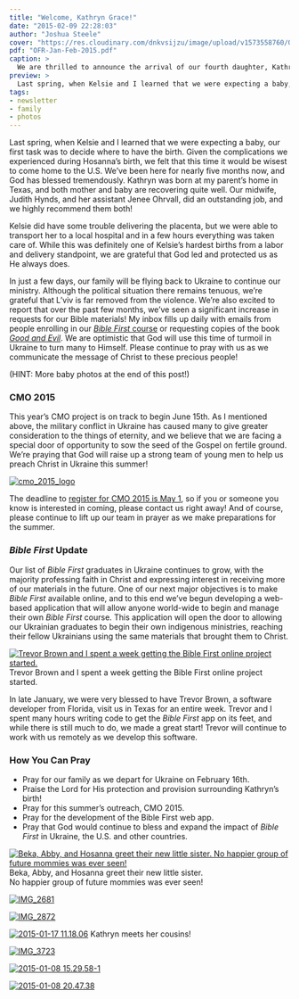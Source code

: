 ```yaml
---
title: "Welcome, Kathryn Grace!"
date: "2015-02-09 22:28:03"
author: "Joshua Steele"
cover: "https://res.cloudinary.com/dnkvsijzu/image/upload/v1573558760/OFReport/2015-02-09-welcome-kathryn-grace/2015-01-05-10.41-12-6_nugqyq.jpg"
pdf: "OFR-Jan-Feb-2015.pdf"
caption: >
  We are thrilled to announce the arrival of our fourth daughter, Kathryn Grace Steele! Kathryn was born on December 30, 2014 at 12:00am. She was 20 and 3/4 inches long and weighed 8 lbs., 12 oz.
preview: >
  Last spring, when Kelsie and I learned that we were expecting a baby, our first task was to decide where to have the birth. Given the complications we experienced during Hosanna’s birth, we felt that this time it would be wisest to come home to the U.S. We’ve been here for nearly five months now, and God has blessed tremendously. Kathryn was born at my parent’s home in Texas, and both mother and baby are recovering quite well. Our midwife, Judith Hynds, and her assistant Jenee Ohrvall, did an outstanding job, and we highly recommend them both!
tags:
- newsletter
- family
- photos
---
```


Last spring, when Kelsie and I learned that we were expecting a baby, our first task was to decide where to have the birth. Given the complications we experienced during Hosanna’s birth, we felt that this time it would be wisest to come home to the U.S. We’ve been here for nearly five months now, and God has blessed tremendously. Kathryn was born at my parent’s home in Texas, and both mother and baby are recovering quite well. Our midwife, Judith Hynds, and her assistant Jenee Ohrvall, did an outstanding job, and we highly recommend them both!

<article-callout content="OFR-Jan-Feb-2015.pdf" :download="true" />

Kelsie did have some trouble delivering the placenta, but we were able to transport her to a local hospital and in a few hours everything was taken care of. While this was definitely one of Kelsie’s hardest births from a labor and delivery standpoint, we are grateful that God led and protected us as He always does.

In just a few days, our family will be flying back to Ukraine to continue our ministry. Although the political situation there remains tenuous, we’re grateful that L’viv is far removed from the violence. We’re also excited to report that over the past few months, we’ve seen a significant increase in requests for our Bible materials! My inbox fills up daily with emails from people enrolling in our <a title="Bible First" href="http://getbiblefirst.com" target="_blank">*Bible First* course</a> or requesting copies of the book <a title="Good and Evil" href="http://goodandevilbook.com/" target="_blank">*Good and Evil*</a>. We are optimistic that God will use this time of turmoil in Ukraine to turn many to Himself. Please continue to pray with us as we communicate the message of Christ to these precious people!

(HINT: More baby photos at the end of this post!)

### CMO 2015

This year’s CMO project is on track to begin June 15th. As I mentioned above, the military conflict in Ukraine has caused many to give greater consideration to the things of eternity, and we believe that we are facing a special door of opportunity to sow the seed of the Gospel on fertile ground. We’re praying that God will raise up a strong team of young men to help us preach Christ in Ukraine this summer!

<a href="http://cmoproject.org"><img class="aligncenter wp-image-1951" src="//d21yo20tm8bmc2.cloudfront.net/2015/02/cmo_2015_logo-417x450.png" alt="cmo_2015_logo" /></a>

The deadline to <a title="CMO 2015" href="http://www.euroteamoutreach.org/index.php?p=cmo" target="_blank">register for CMO 2015 is May 1</a>, so if you or someone you know is interested in coming, please contact us right away! And of course, please continue to lift up our team in prayer as we make preparations for the summer.

### *Bible First* Update

Our list of *Bible First* graduates in Ukraine continues to grow, with the majority professing faith in Christ and expressing interest in receiving more of our materials in the future. One of our next major objectives is to make *Bible First* available online, and to this end we’ve begun developing a web-based application that will allow anyone world-wide to begin and manage their own *Bible First* course. This application will open the door to allowing our Ukrainian graduates to begin their own indigenous ministries, reaching their fellow Ukrainians using the same materials that brought them to Christ.

<a href="//d21yo20tm8bmc2.cloudfront.net/2015/02/trevor-josh-color.jpg"><img class="size-large wp-image-1950" src="//d21yo20tm8bmc2.cloudfront.net/2015/02/trevor-josh-color-1024x768.jpg" alt="Trevor Brown and I spent a week getting the Bible First online project started." /></a>
Trevor Brown and I spent a week getting the Bible First online project started.

In late January, we were very blessed to have Trevor Brown, a software developer from Florida, visit us in Texas for an entire week. Trevor and I spent many hours writing code to get the *Bible First* app on its feet, and while there is still much to do, we made a great start! Trevor will continue to work with us remotely as we develop this software.

### How You Can Pray

* Pray for our family as we depart for Ukraine on February 16th.
* Praise the Lord for His protection and provision surrounding Kathryn’s birth!
* Pray for this summer’s outreach, CMO 2015.
* Pray for the development of the Bible First web app.
* Pray that God would continue to bless and expand the impact of *Bible First* in Ukraine, the U.S. and other countries.

<a href="//d21yo20tm8bmc2.cloudfront.net/2015/02/2015-01-11-21.19.15-2.jpg"><img class="size-medium wp-image-1954" src="//d21yo20tm8bmc2.cloudfront.net/2015/02/2015-01-11-21.19.15-2-450x338.jpg" alt="Beka, Abby, and Hosanna greet their new little sister.  No happier group of future mommies was ever seen!" /></a>
Beka, Abby, and Hosanna greet their new little sister.<br />No happier group of future mommies was ever seen!

<a href="//d21yo20tm8bmc2.cloudfront.net/2015/02/IMG_2681.jpg"><img class="aligncenter wp-image-1955 size-medium" src="//d21yo20tm8bmc2.cloudfront.net/2015/02/IMG_2681-e1423511224811-338x450.jpg" alt="IMG_2681" /></a>

<a href="//d21yo20tm8bmc2.cloudfront.net/2015/02/IMG_2872.jpg"><img class="aligncenter wp-image-1956 size-medium" src="//d21yo20tm8bmc2.cloudfront.net/2015/02/IMG_2872-e1423511276129-338x450.jpg" alt="IMG_2872" /></a>

<a href="//d21yo20tm8bmc2.cloudfront.net/2015/02/2015-01-17-11.18.06.jpg"><img class="wp-image-1961 size-medium" src="//d21yo20tm8bmc2.cloudfront.net/2015/02/2015-01-17-11.18.06-450x338.jpg" alt="2015-01-17 11.18.06" /></a>
Kathryn meets her cousins!

<a href="//d21yo20tm8bmc2.cloudfront.net/2015/02/IMG_3723.jpg"><img class="aligncenter wp-image-1962 size-medium" src="//d21yo20tm8bmc2.cloudfront.net/2015/02/IMG_3723-e1423512037827-338x450.jpg" alt="IMG_3723" /></a>

<a href="//d21yo20tm8bmc2.cloudfront.net/2015/02/2015-01-08-15.29.58-1.jpg"><img class="aligncenter size-medium wp-image-1957" src="//d21yo20tm8bmc2.cloudfront.net/2015/02/2015-01-08-15.29.58-1-450x450.jpg" alt="2015-01-08 15.29.58-1" /></a>

<a href="//d21yo20tm8bmc2.cloudfront.net/2015/02/2015-01-08-20.47.38.jpg"><img class="aligncenter size-medium wp-image-1958" src="//d21yo20tm8bmc2.cloudfront.net/2015/02/2015-01-08-20.47.38-338x450.jpg" alt="2015-01-08 20.47.38" /></a>
